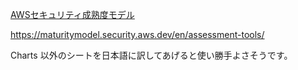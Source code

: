 [AWSセキュリティ成熟度モデル](https://dev.classmethod.jp/articles/improve-security-with-aws-security-maturity-model/)

https://maturitymodel.security.aws.dev/en/assessment-tools/

Charts 以外のシートを日本語に訳してあげると使い勝手よさそうです。
